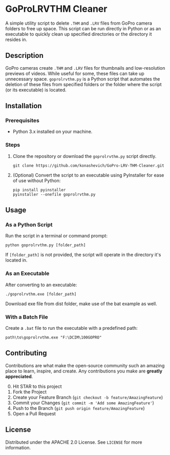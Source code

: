 # GoProLRVTHM Cleaner

A simple utility script to delete `.THM` and `.LRV` files from GoPro camera folders to free up space. This script can be run directly in Python or as an executable to quickly clean up specified directories or the directory it resides in.

## Description

GoPro cameras create `.THM` and `.LRV` files for thumbnails and low-resolution previews of videos. While useful for some, these files can take up unnecessary space. `goprolrvthm.py` is a Python script that automates the deletion of these files from specified folders or the folder where the script (or its executable) is located.

## Installation

### Prerequisites

- Python 3.x installed on your machine.

### Steps

1. Clone the repository or download the `goprolrvthm.py` script directly.
   ```
   git clone https://github.com/konashevich/GoPro-LRV-THM-Cleaner.git
   ```
2. (Optional) Convert the script to an executable using PyInstaller for ease of use without Python:
   ```
   pip install pyinstaller
   pyinstaller --onefile goprolrvthm.py
   ```

## Usage

### As a Python Script

Run the script in a terminal or command prompt:
```
python goprolrvthm.py [folder_path]
```
If `[folder_path]` is not provided, the script will operate in the directory it's located in.

### As an Executable

After converting to an executable:
```
./goprolrvthm.exe [folder_path]
```
Download exe file from dist folder, make use of the bat example as well. 

### With a Batch File

Create a `.bat` file to run the executable with a predefined path:
```
path\to\goprolrvthm.exe "F:\DCIM\100GOPRO"
```

## Contributing

Contributions are what make the open-source community such an amazing place to learn, inspire, and create. Any contributions you make are **greatly appreciated**.

0. Hit STAR to this project
1. Fork the Project
2. Create your Feature Branch (`git checkout -b feature/AmazingFeature`)
3. Commit your Changes (`git commit -m 'Add some AmazingFeature'`)
4. Push to the Branch (`git push origin feature/AmazingFeature`)
5. Open a Pull Request

## License

Distributed under the APACHE 2.0 License. See `LICENSE` for more information.